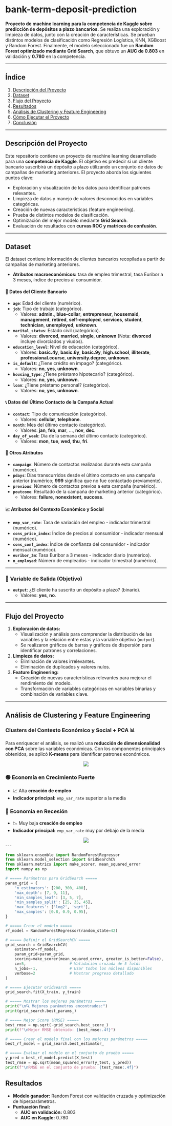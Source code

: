 # **bank-term-deposit-prediction**

**Proyecto de machine learning para la competencia de Kaggle sobre predicción de depósitos a plazo bancarios.** Se realiza una exploración y limpieza de datos, junto con la creación de características. Se prueban distintos modelos de clasificación como Regresión Logística, KNN, XGBoost y Random Forest. Finalmente, el modelo seleccionado fue un **Random Forest optimizado mediante Grid Search**, que obtuvo un **AUC de 0.803** en validación y **0.780** en la competencia.

---

## **Índice**
1. [Descripción del Proyecto](#descripción-del-proyecto)  
2. [Dataset](#dataset)  
3. [Flujo del Proyecto](#flujo-del-proyecto)  
4. [Resultados](#resultados)  
5. [Análisis de Clustering y Feature Engineering](#análisis-de-clustering-y-feature-engineering)  
6. [Cómo Ejecutar el Proyecto](#cómo-ejecutar-el-proyecto)  
7. [Conclusión](#conclusión)  

---

## **Descripción del Proyecto**
Este repositorio contiene un proyecto de machine learning desarrollado para una **competencia de Kaggle**. El objetivo es predecir si un cliente bancario suscribirá un depósito a plazo utilizando un conjunto de datos de campañas de marketing anteriores. El proyecto aborda los siguientes puntos clave:
- Exploración y visualización de los datos para identificar patrones relevantes.
- Limpieza de datos y manejo de valores desconocidos en variables categóricas.
- Creación de nuevas características (feature engineering).
- Prueba de distintos modelos de clasificación.
- Optimización del mejor modelo mediante **Grid Search**.
- Evaluación de resultados con **curvas ROC y matrices de confusión**.

---

## **Dataset**
El dataset contiene información de clientes bancarios recopilada a partir de campañas de marketing anteriores.

- **Atributos macroeconómicos:** tasa de empleo trimestral, tasa Euribor a 3 meses, índice de precios al consumidor.
#### 🏦 **Datos del Cliente Bancario**
- **`age`**: Edad del cliente (numérico).  
- **`job`**: Tipo de trabajo (categórico).  
  - Valores: **admin.**, **blue-collar**, **entrepreneur**, **housemaid**, **management**, **retired**, **self-employed**, **services**, **student**, **technician**, **unemployed**, **unknown**.  
- **`marital_status`**: Estado civil (categórico).  
  - Valores: **divorced**, **married**, **single**, **unknown** (Nota: **divorced** incluye divorciados y viudos).  
- **`education_level`**: Nivel de educación (categórico).  
  - Valores: **basic.4y**, **basic.6y**, **basic.9y**, **high.school**, **illiterate**, **professional.course**, **university.degree**, **unknown**.  
- **`is_default`**: ¿Tiene crédito en impago? (categórico).  
  - Valores: **no**, **yes**, **unknown**.  
- **`housing_type`**: ¿Tiene préstamo hipotecario? (categórico).  
  - Valores: **no**, **yes**, **unknown**.  
- **`loan`**: ¿Tiene préstamo personal? (categórico).  
  - Valores: **no**, **yes**, **unknown**.  

#### 📞 **Datos del Último Contacto de la Campaña Actual**
- **`contact`**: Tipo de comunicación (categórico).  
  - Valores: **cellular**, **telephone**.  
- **`month`**: Mes del último contacto (categórico).  
  - Valores: **jan**, **feb**, **mar**, …, **nov**, **dec**.  
- **`day_of_week`**: Día de la semana del último contacto (categórico).  
  - Valores: **mon**, **tue**, **wed**, **thu**, **fri**.  

#### 🔄 **Otros Atributos**
- **`campaign`**: Número de contactos realizados durante esta campaña (numérico).  
- **`pdays`**: Días transcurridos desde el último contacto en una campaña anterior (numérico; **999** significa que no fue contactado previamente).  
- **`previous`**: Número de contactos previos a esta campaña (numérico).  
- **`poutcome`**: Resultado de la campaña de marketing anterior (categórico).  
  - Valores: **failure**, **nonexistent**, **success**.  

#### 📈 **Atributos del Contexto Económico y Social**
- **`emp_var_rate`**: Tasa de variación del empleo - indicador trimestral (numérico).  
- **`cons_price_index`**: Índice de precios al consumidor - indicador mensual (numérico).  
- **`cons_conf_index`**: Índice de confianza del consumidor - indicador mensual (numérico).  
- **`euribor_3m`**: Tasa Euribor a 3 meses - indicador diario (numérico).  
- **`n_employed`**: Número de empleados - indicador trimestral (numérico).  

---

### 🎯 **Variable de Salida (Objetivo)**
- **`output`**: ¿El cliente ha suscrito un depósito a plazo? (binario).  
  - Valores: **yes**, **no**.  
---

## **Flujo del Proyecto**
1. **Exploración de datos:**  
   - Visualización y análisis para comprender la distribución de las variables y la relación entre estas y la variable objetivo (`output`).
   - Se realizaron gráficos de barras y gráficos de dispersión para identificar patrones y correlaciones.
2. **Limpieza de datos:**  
   - Eliminación de valores irrelevantes.
   - Eliminación de duplicados y valores nulos.
3. **Feature Engineering:**  
   - Creación de nuevas características relevantes para mejorar el rendimiento del modelo.
   - Transformación de variables categóricas en variables binarias y combinación de variables clave.

---

## **Análisis de Clustering y Feature Engineering**

### **Clusters del Contexto Económico y Social + PCA** 📊  
Para enriquecer el análisis, se realizó una **reducción de dimensionalidad con PCA** sobre las variables económicas. Con los componentes principales obtenidos, se aplicó **K-means** para identificar patrones económicos.


<div align="center">
  <img src="https://github.com/Arnaud-Chafai/bank-term-deposit-prediction/blob/main/Screenshots/Silhouette.png">
</div>

### 🟢 **Economía en Crecimiento Fuerte**  
- 📈 Alta **creación de empleo**  
- **Indicador principal:** `emp_var_rate` superior a la media  

### 🔴 **Economía en Recesión**  
- 📉 Muy baja **creación de empleo**  
- **Indicador principal:** `emp_var_rate` muy por debajo de la media  
<div align="center">
  <img src="https://github.com/Arnaud-Chafai/bank-term-deposit-prediction/blob/main/Screenshots/pca.png">
</div>
---


```python
from sklearn.ensemble import RandomForestRegressor
from sklearn.model_selection import GridSearchCV
from sklearn.metrics import make_scorer, mean_squared_error
import numpy as np

# ===== Parámetros para GridSearch =====
param_grid = {
    'n_estimators': [200, 300, 400],
    'max_depth': [7, 9, 11],
    'min_samples_leaf': [3, 5, 7],
    'min_samples_split': [25, 35, 45],
    'max_features': ['log2', 'sqrt'],
    'max_samples': [0.8, 0.9, 0.95],
}

# ===== Crear el modelo =====
rf_model = RandomForestRegressor(random_state=42)

# ===== Definir el GridSearchCV =====
grid_search = GridSearchCV(
    estimator=rf_model,
    param_grid=param_grid,
    scoring=make_scorer(mean_squared_error, greater_is_better=False),  # MSE negativo para minimizar
    cv=5,                   # Validación cruzada de 5 folds
    n_jobs=-1,              # Usar todos los núcleos disponibles
    verbose=2               # Mostrar progreso detallado
)

# ===== Ejecutar GridSearch =====
grid_search.fit(X_train, y_train)

# ===== Mostrar los mejores parámetros =====
print("\n🔍 Mejores parámetros encontrados:")
print(grid_search.best_params_)

# ===== Mejor Score (RMSE) =====
best_rmse = np.sqrt(-grid_search.best_score_)
print(f"\nMejor RMSE obtenido: {best_rmse:.4f}")

# ===== Crear el modelo final con los mejores parámetros =====
best_rf_model = grid_search.best_estimator_

# ===== Evaluar el modelo en el conjunto de prueba =====
y_pred = best_rf_model.predict(X_test)
test_rmse = np.sqrt(mean_squared_error(y_test, y_pred))
print(f"\nRMSE en el conjunto de prueba: {test_rmse:.4f}")

```
## **Resultados**
- **Modelo ganador:** Random Forest con validación cruzada y optimización de hiperparámetros.
- **Puntuación final:**  
  - **AUC en validación:** 0.803  
  - **AUC en Kaggle:** 0.780  


